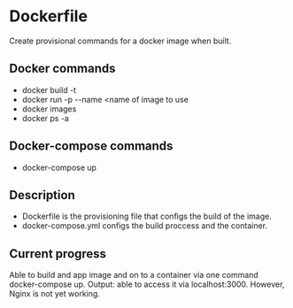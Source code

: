 # Dockerfile
Create provisional commands for a docker image when built.

## Docker commands
- docker build -t <new image name> <location>
- docker run -p <port publish> --name <new container name> <name of image to use
- docker images
- docker ps -a

## Docker-compose commands
- docker-compose up

## Description
- Dockerfile is the provisioning file that configs the build of the image.
- docker-compose.yml configs the build proccess and the container.

## Current progress
Able to build and app image and on to a container via one command docker-compose up.
Output: able to access it via localhost:3000. However, Nginx is not yet working.
